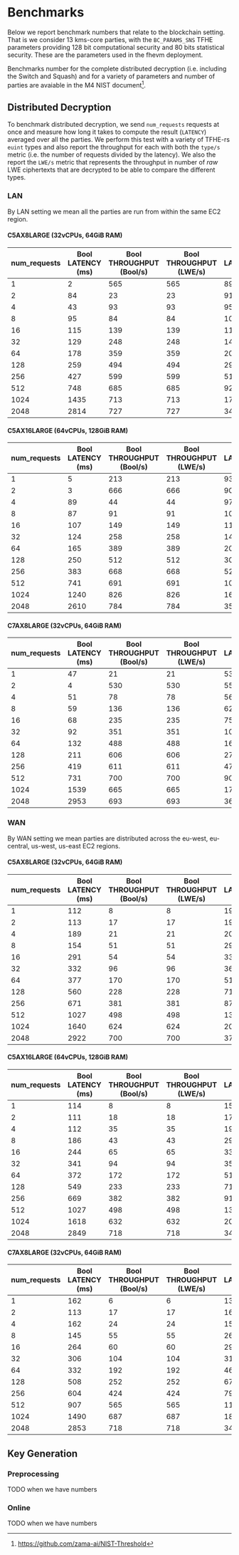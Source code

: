 # Benchmarks
Below we report benchmark numbers that relate to the blockchain setting.
That is we consider 13 kms-core parties, with the `BC_PARAMS_SNS` TFHE parameters providing
128 bit computational security and 80 bits statistical security.
These are the parameters used in the fhevm deployment.

Benchmarks number for the complete distributed decryption (i.e. including the Switch and Squash)
and for a variety of parameters and number of parties are avaiable in the M4 NIST document[^1].

[^1]: https://github.com/zama-ai/NIST-Threshold

## Distributed Decryption

To benchmark distributed decryption, we send `num_requests` requests at once and
measure how long it takes to compute the result (`LATENCY`) averaged over all the parties.
We perform this test with a variety of TFHE-rs `euint` types and also report the throughput
for each with both the `type/s` metric (i.e. the number of requests divided by the latency).
We also the report the `LWE/s` metric that represents the throughput in number of *raw* LWE ciphertexts that are decrypted to be able to compare the different types.

### LAN
By LAN setting we mean all the parties are run from within the same EC2 region.

#### C5AX8LARGE (32vCPUs, 64GiB RAM)
| num_requests | Bool LATENCY (ms) | Bool THROUGHPUT (Bool/s) | Bool THROUGHPUT (LWE/s) | U16 LATENCY (ms) | U16 THROUGHPUT (U16/s) | U16 THROUGHPUT (LWE/s) | U64 LATENCY (ms) | U64 THROUGHPUT (U64/s) | U64 THROUGHPUT (LWE/s) | U128 LATENCY (ms) | U128 THROUGHPUT (U128/s) | U128 THROUGHPUT (LWE/s) |
| --------- | ------------------ | ------------------------- | ------------------------ | ----------------- | ----------------------- | ----------------------- | ----------------- | ----------------------- | ----------------------- | ------------------ | ------------------------- | ------------------------ |
| 1         | 2                  | 565                       | 565                      | 89                | 11                      | 90                      | 96                | 10                      | 333                     | 82                 | 12                        | 785                      |
| 2         | 84                 | 23                        | 23                       | 91                | 22                      | 176                     | 101               | 19                      | 636                     | 111                | 18                        | 1159                     |
| 4         | 43                 | 93                        | 93                       | 95                | 42                      | 338                     | 110               | 36                      | 1168                    | 119                | 33                        | 2162                     |
| 8         | 95                 | 84                        | 84                       | 101               | 79                      | 636                     | 125               | 64                      | 2059                    | 137                | 58                        | 3737                     |
| 16        | 115                | 139                       | 139                      | 113               | 142                     | 1141                    | 143               | 112                     | 3593                    | 175                | 91                        | 5872                     |
| 32        | 129                | 248                       | 248                      | 142               | 226                     | 1814                    | 189               | 169                     | 5417                    | 244                | 131                       | 8401                     |
| 64        | 178                | 359                       | 359                      | 207               | 310                     | 2480                    | 285               | 224                     | 7187                    | 401                | 159                       | 10230                    |
| 128       | 259                | 494                       | 494                      | 294               | 436                     | 3489                    | 470               | 272                     | 8720                    | 679                | 188                       | 12077                    |
| 256       | 427                | 599                       | 599                      | 514               | 498                     | 3985                    | 820               | 312                     | 9995                    | 1271               | 201                       | 12896                    |
| 512       | 748                | 685                       | 685                      | 929               | 551                     | 4409                    | 1539              | 332                     | 10649                   | 2401               | 213                       | 13651                    |
| 1024      | 1435               | 713                       | 713                      | 1702              | 601                     | 4815                    | 3078              | 332                     | 10649                   | 4682               | 218                       | 13999                    |
| 2048      | 2814               | 727                       | 727                      | 3410              | 600                     | 4805                    | 6267              | 326                     | 10458                   | 14552              | 140                       | 9007                     |


#### C5AX16LARGE (64vCPUs, 128GiB RAM)

| num_requests | Bool LATENCY (ms) | Bool THROUGHPUT (Bool/s) | Bool THROUGHPUT (LWE/s) | U16 LATENCY (ms) | U16 THROUGHPUT (U16/s) | U16 THROUGHPUT (LWE/s) | U64 LATENCY (ms) | U64 THROUGHPUT (U64/s) | U64 THROUGHPUT (LWE/s) | U128 LATENCY (ms) | U128 THROUGHPUT (U128/s) | U128 THROUGHPUT (LWE/s) |
| --------- | ------------------ | ------------------------- | ------------------------ | ----------------- | ----------------------- | ----------------------- | ----------------- | ----------------------- | ----------------------- | ------------------ | ------------------------- | ------------------------ |
| 1         | 5                  | 213                       | 213                      | 93                | 10                      | 86                      | 106               | 9                       | 304                     | 108                | 9                         | 593                      |
| 2         | 3                  | 666                       | 666                      | 90                | 22                      | 178                     | 100               | 20                      | 642                     | 112                | 17                        | 1143                     |
| 4         | 89                 | 44                        | 44                       | 97                | 41                      | 330                     | 106               | 37                      | 1212                    | 122                | 33                        | 2114                     |
| 8         | 87                 | 91                        | 91                       | 105               | 76                      | 610                     | 117               | 68                      | 2193                    | 152                | 52                        | 3375                     |
| 16        | 107                | 149                       | 149                      | 111               | 144                     | 1157                    | 142               | 112                     | 3605                    | 180                | 89                        | 5718                     |
| 32        | 124                | 258                       | 258                      | 143               | 223                     | 1790                    | 186               | 172                     | 5509                    | 244                | 131                       | 8422                     |
| 64        | 165                | 389                       | 389                      | 200               | 320                     | 2566                    | 280               | 229                     | 7334                    | 407                | 157                       | 10071                    |
| 128       | 250                | 512                       | 512                      | 305               | 419                     | 3357                    | 473               | 271                     | 8676                    | 697                | 183                       | 11758                    |
| 256       | 383                | 668                       | 668                      | 520               | 492                     | 3939                    | 838               | 305                     | 9782                    | 1258               | 203                       | 13030                    |
| 512       | 741                | 691                       | 691                      | 1003              | 510                     | 4085                    | 1536              | 333                     | 10673                   | 2336               | 219                       | 14031                    |
| 1024      | 1240               | 826                       | 826                      | 1680              | 609                     | 4878                    | 3046              | 336                     | 10760                   | 4594               | 222                       | 14266                    |
| 2048      | 2610               | 784                       | 784                      | 3571              | 573                     | 4588                    | 11709             | 174                     | 5597                    | 9301               | 220                       | 14092                    |

#### C7AX8LARGE (32vCPUs, 64GiB RAM)
| num_requests | Bool LATENCY (ms) | Bool THROUGHPUT (Bool/s) | Bool THROUGHPUT (LWE/s) | U16 LATENCY (ms) | U16 THROUGHPUT (U16/s) | U16 THROUGHPUT (LWE/s) | U64 LATENCY (ms) | U64 THROUGHPUT (U64/s) | U64 THROUGHPUT (LWE/s) | U128 LATENCY (ms) | U128 THROUGHPUT (U128/s) | U128 THROUGHPUT (LWE/s) |
| --------- | ------------------ | ------------------------- | ------------------------ | ----------------- | ----------------------- | ----------------------- | ----------------- | ----------------------- | ----------------------- | ------------------ | ------------------------- | ------------------------ |
| 1         | 47                 | 21                        | 21                       | 53                | 18                      | 151                     | 57                | 17                      | 567                     | 58                 | 17                        | 1106                     |
| 2         | 4                  | 530                       | 530                      | 55                | 36                      | 294                     | 59                | 34                      | 1100                    | 68                 | 29                        | 1890                     |
| 4         | 51                 | 78                        | 78                       | 56                | 71                      | 572                     | 66                | 60                      | 1950                    | 76                 | 52                        | 3389                     |
| 8         | 59                 | 136                       | 136                      | 62                | 130                     | 1040                    | 74                | 109                     | 3492                    | 91                 | 88                        | 5659                     |
| 16        | 68                 | 235                       | 235                      | 75                | 213                     | 1710                    | 93                | 172                     | 5514                    | 125                | 128                       | 8192                     |
| 32        | 92                 | 351                       | 351                      | 103               | 312                     | 2500                    | 136               | 235                     | 7533                    | 185                | 173                       | 11079                    |
| 64        | 132                | 488                       | 488                      | 167               | 383                     | 3067                    | 226               | 283                     | 9065                    | 330                | 194                       | 12446                    |
| 128       | 211                | 606                       | 606                      | 274               | 467                     | 3739                    | 385               | 332                     | 10647                   | 551                | 232                       | 14879                    |
| 256       | 419                | 611                       | 611                      | 478               | 535                     | 4287                    | 710               | 360                     | 11539                   | 1057               | 242                       | 15509                    |
| 512       | 731                | 700                       | 700                      | 904               | 566                     | 4534                    | 1370              | 373                     | 11965                   | 2057               | 248                       | 15932                    |
| 1024      | 1539               | 665                       | 665                      | 1728              | 592                     | 4740                    | 2645              | 387                     | 12392                   | 4619               | 221                       | 14190                    |
| 2048      | 2953               | 693                       | 693                      | 3652              | 560                     | 4486                    | 6792              | 301                     | 9648                    | 9873               | 207                       | 13275                    |


### WAN
By WAN setting we mean parties are distributed across the eu-west, eu-central, us-west, us-east EC2 regions.

#### C5AX8LARGE (32vCPUs, 64GiB RAM)

| num_requests | Bool LATENCY (ms) | Bool THROUGHPUT (Bool/s) | Bool THROUGHPUT (LWE/s) | U16 LATENCY (ms) | U16 THROUGHPUT (U16/s) | U16 THROUGHPUT (LWE/s) | U64 LATENCY (ms) | U64 THROUGHPUT (U64/s) | U64 THROUGHPUT (LWE/s) | U128 LATENCY (ms) | U128 THROUGHPUT (U128/s) | U128 THROUGHPUT (LWE/s) |
| --------- | ------------------ | ------------------------- | ------------------------ | ----------------- | ----------------------- | ----------------------- | ----------------- | ----------------------- | ----------------------- | ------------------ | ------------------------- | ------------------------ |
| 1         | 112                | 8                         | 8                        | 197               | 5                       | 40                      | 175               | 5                       | 183                     | 161                | 6                         | 398                      |
| 2         | 113                | 17                        | 17                       | 197               | 10                      | 81                      | 209               | 9                       | 307                     | 196                | 10                        | 654                      |
| 4         | 189                | 21                        | 21                       | 202               | 19                      | 158                     | 333               | 12                      | 384                     | 374                | 10                        | 685                      |
| 8         | 154                | 51                        | 51                       | 294               | 27                      | 217                     | 335               | 23                      | 764                     | 354                | 22                        | 1446                     |
| 16        | 291                | 54                        | 54                       | 331               | 48                      | 386                     | 391               | 40                      | 1309                    | 492                | 32                        | 2082                     |
| 32        | 332                | 96                        | 96                       | 365               | 87                      | 701                     | 500               | 64                      | 2049                    | 685                | 46                        | 2993                     |
| 64        | 377                | 170                       | 170                      | 519               | 123                     | 987                     | 702               | 91                      | 2921                    | 899                | 71                        | 4556                     |
| 128       | 560                | 228                       | 228                      | 711               | 180                     | 1440                    | 951               | 134                     | 4310                    | 1233               | 103                       | 6647                     |
| 256       | 671                | 381                       | 381                      | 875               | 292                     | 2342                    | 1361              | 188                     | 6022                    | 1818               | 140                       | 9014                     |
| 512       | 1027               | 498                       | 498                      | 1312              | 390                     | 3123                    | 1990              | 257                     | 8236                    | 2853               | 179                       | 11488                    |
| 1024      | 1640               | 624                       | 624                      | 2047              | 500                     | 4003                    | 3311              | 309                     | 9896                    | 5029               | 203                       | 13031                    |
| 2048      | 2922               | 700                       | 700                      | 3757              | 545                     | 4361                    | 6199              | 330                     | 10572                   | 9927               | 206                       | 13204                    |

#### C5AX16LARGE (64vCPUs, 128GiB RAM)
| num_requests | Bool LATENCY (ms) | Bool THROUGHPUT (Bool/s) | Bool THROUGHPUT (LWE/s) | U16 LATENCY (ms) | U16 THROUGHPUT (U16/s) | U16 THROUGHPUT (LWE/s) | U64 LATENCY (ms) | U64 THROUGHPUT (U64/s) | U64 THROUGHPUT (LWE/s) | U128 LATENCY (ms) | U128 THROUGHPUT (U128/s) | U128 THROUGHPUT (LWE/s) |
| --------- | ------------------ | ------------------------- | ------------------------ | ----------------- | ----------------------- | ----------------------- | ----------------- | ----------------------- | ----------------------- | ------------------ | ------------------------- | ------------------------ |
| 1         | 114                | 8                         | 8                        | 150               | 6                       | 53                      | 202               | 4                       | 158                     | 193                | 5                         | 332                      |
| 2         | 111                | 18                        | 18                       | 179               | 11                      | 89                      | 200               | 10                      | 320                     | 218                | 9                         | 587                      |
| 4         | 112                | 35                        | 35                       | 199               | 20                      | 161                     | 290               | 13                      | 442                     | 342                | 11                        | 749                      |
| 8         | 186                | 43                        | 43                       | 297               | 26                      | 215                     | 337               | 23                      | 761                     | 360                | 22                        | 1422                     |
| 16        | 244                | 65                        | 65                       | 330               | 48                      | 388                     | 385               | 41                      | 1330                    | 499                | 32                        | 2055                     |
| 32        | 341                | 94                        | 94                       | 350               | 91                      | 733                     | 517               | 61                      | 1980                    | 677                | 47                        | 3028                     |
| 64        | 372                | 172                       | 172                      | 515               | 124                     | 994                     | 704               | 90                      | 2911                    | 925                | 69                        | 4429                     |
| 128       | 549                | 233                       | 233                      | 711               | 180                     | 1440                    | 974               | 131                     | 4207                    | 1255               | 101                       | 6527                     |
| 256       | 669                | 382                       | 382                      | 912               | 280                     | 2245                    | 1372              | 186                     | 5971                    | 1780               | 143                       | 9206                     |
| 512       | 1027               | 498                       | 498                      | 1318              | 388                     | 3108                    | 2001              | 255                     | 8191                    | 2856               | 179                       | 11473                    |
| 1024      | 1618               | 632                       | 632                      | 2050              | 499                     | 3996                    | 3247              | 315                     | 10093                   | 4924               | 207                       | 13311                    |
| 2048      | 2849               | 718                       | 718                      | 3404              | 601                     | 4813                    | 8663              | 236                     | 7565                    | 9295               | 220                       | 14102                    |


#### C7AX8LARGE (32vCPUs, 64GiB RAM)
| num_requests | Bool LATENCY (ms) | Bool THROUGHPUT (Bool/s) | Bool THROUGHPUT (LWE/s) | U16 LATENCY (ms) | U16 THROUGHPUT (U16/s) | U16 THROUGHPUT (LWE/s) | U64 LATENCY (ms) | U64 THROUGHPUT (U64/s) | U64 THROUGHPUT (LWE/s) | U128 LATENCY (ms) | U128 THROUGHPUT (U128/s) | U128 THROUGHPUT (LWE/s) |
| --------- | ------------------ | ------------------------- | ------------------------ | ----------------- | ----------------------- | ----------------------- | ----------------- | ----------------------- | ----------------------- | ------------------ | ------------------------- | ------------------------ |
| 1         | 162                | 6                         | 6                        | 132               | 7                       | 60                      | 125               | 8                       | 256                     | 148                | 6                         | 434                      |
| 2         | 113                | 17                        | 17                       | 165               | 12                      | 97                      | 162               | 12                      | 397                     | 179                | 11                        | 715                      |
| 4         | 162                | 24                        | 24                       | 156               | 25                      | 206                     | 273               | 14                      | 470                     | 296                | 13                        | 867                      |
| 8         | 145                | 55                        | 55                       | 269               | 29                      | 238                     | 298               | 26                      | 859                     | 311                | 25                        | 1649                     |
| 16        | 264                | 60                        | 60                       | 296               | 54                      | 432                     | 354               | 45                      | 1450                    | 458                | 34                        | 2236                     |
| 32        | 306                | 104                       | 104                      | 317               | 101                     | 809                     | 458               | 69                      | 2238                    | 582                | 55                        | 3522                     |
| 64        | 332                | 192                       | 192                      | 467               | 137                     | 1097                    | 649               | 98                      | 3158                    | 835                | 76                        | 4909                     |
| 128       | 508                | 252                       | 252                      | 672               | 190                     | 1525                    | 867               | 147                     | 4726                    | 1132               | 113                       | 7242                     |
| 256       | 604                | 424                       | 424                      | 798               | 321                     | 2568                    | 1239              | 206                     | 6612                    | 1607               | 159                       | 10200                    |
| 512       | 907                | 565                       | 565                      | 1167              | 438                     | 3511                    | 1806              | 283                     | 9072                    | 2529               | 202                       | 12958                    |
| 1024      | 1490               | 687                       | 687                      | 1821              | 562                     | 4500                    | 2870              | 356                     | 11417                   | 4298               | 238                       | 15248                    |
| 2048      | 2853               | 718                       | 718                      | 3434              | 596                     | 4771                    | 5670              | 361                     | 11559                   | 9185               | 222                       | 14270                    |


## Key Generation
### Preprocessing

TODO when we have numbers

### Online

TODO when we have numbers
